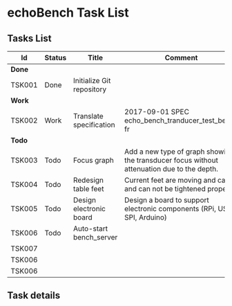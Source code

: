 # echoBench Task List

## Tasks List

| Id       | Status | Title                     | Comment                                  | Wrkld | Who  |
| -------- | ------ | ------------------------- | ---------------------------------------- | ----- | ---- |
| **Done** |        |                           |                                          |       |      |
| TSK001   | Done   | Initialize Git repository |                                          | h     | Bivi |
| **Work** |        |                           |                                          |       |      |
| TSK002   | Work   | Translate specification   | 2017-09-01 SPEC echo_bench_tranducer_test_bench fr | h     | JBo  |
| **Todo** |        |                           |                                          |       |      |
| TSK003   | Todo   | Focus graph               | Add a new type of graph showing  the transducer focus without attenuation due to the depth. | h     | BVi  |
| TSK004   | Todo   | Redesign table feet       | Current feet are moving and can't  and can not be tightened properly. | h     | JBo  |
| TSK005   | Todo   | Design electronic board   | Design a board to support electronic components (RPi, US-SPI, Arduino) |       |      |
| TSK006   | Todo   | Auto-start bench_server   |                                          |       |      |
| TSK007   |        |                           |                                          |       |      |
| TSK006   |        |                           |                                          |       |      |
| TSK006   |        |                           |                                          |       |      |

## Task details



